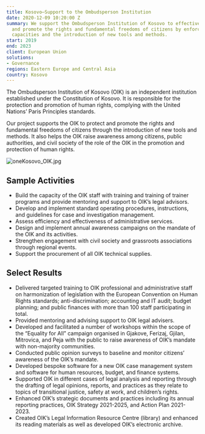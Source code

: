 ```yaml
---
title: Kosovo—Support to the Ombudsperson Institution
date: 2020-12-09 10:20:00 Z
summary: We support the Ombudsperson Institution of Kosovo to effectively protect
  and promote the rights and fundamental freedoms of citizens by enforcement of institutional
  capacities and the introduction of new tools and methods.
start: 2019
end: 2023
client: European Union
solutions:
- Governance
regions: Eastern Europe and Central Asia
country: Kosovo
---
```


The Ombudsperson Institution of Kosovo (OIK) is an independent institution established under the Constitution of Kosovo. It is responsible for the protection and promotion of human rights, complying with the United Nations’ Paris Principles standards.

Our project supports the OIK to protect and promote the rights and fundamental freedoms of citizens through the introduction of new tools and methods. It also helps the OIK raise awareness among citizens, public authorities, and civil society of the role of the OIK in the promotion and protection of human rights.

![oneKosovo_OIK.jpg](/uploads/oneKosovo_OIK.jpg)

## Sample Activities

* Build the capacity of the OIK staff with training and training of trainer programs and provide mentoring and support to OIK’s legal advisors.
* Develop and implement standard operating procedures, instructions, and guidelines for case and investigation management.
* Assess efficiency and effectiveness of administrative services.
* Design and implement annual awareness campaigns on the mandate of the OIK and its activities.
* Strengthen engagement with civil society and grassroots associations through regional events.
* Support the procurement of all OIK technical supplies.

## Select Results

* Delivered targeted training to OIK professional and administrative staff on harmonization of legislation with the European Convention on Human Rights standards; anti-discrimination; accounting and IT audit; budget planning; and public finances with more than 100 staff participating in total.
* Provided mentoring and advising support to OIK legal advisers.
* Developed and facilitated a number of workshops within the scope of the “Equality for All” campaign organised in Gjakove, Ferizaj, Gjilan, Mitrovica, and Peja with the public to raise awareness of OIK’s mandate with non-majority communities.
* Conducted public opinion surveys to baseline and monitor citizens’ awareness of the OIK’s mandate.
* Developed bespoke software for a new OIK case management system and software for human resources, budget, and finance systems.
* Supported OIK in different cases of legal analysis and reporting through the drafting of legal opinions, reports, and practices as they relate to topics of transitional justice, safety at work, and children’s rights.
* Enhanced OIK’s strategic documents and practices including its annual reporting practices, OIK Strategy 2021-2025, and Action Plan 2021-2023.
* Created OIK’s Legal Information Resource Centre (library) and enhanced its reading materials as well as developed OIK’s electronic archive.